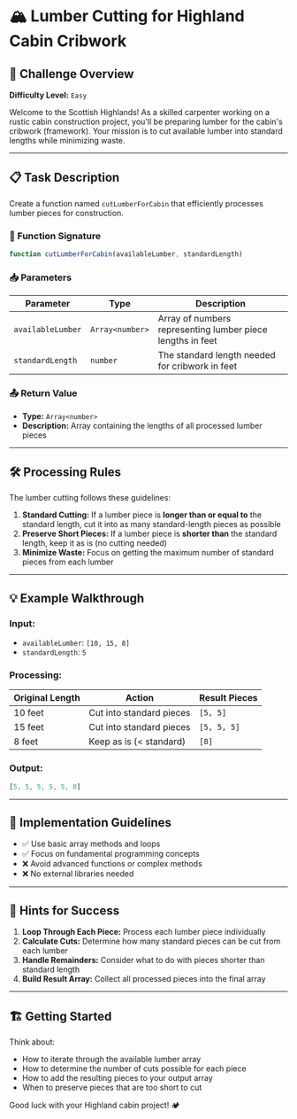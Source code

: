 # 🏔️ Lumber Cutting for Highland Cabin Cribwork

## 🎯 Challenge Overview
**Difficulty Level:** `Easy`

Welcome to the Scottish Highlands! As a skilled carpenter working on a rustic cabin construction project, you'll be preparing lumber for the cabin's cribwork (framework). Your mission is to cut available lumber into standard lengths while minimizing waste.

---

## 📋 Task Description

Create a function named `cutLumberForCabin` that efficiently processes lumber pieces for construction.

### 🔧 Function Signature
```javascript
function cutLumberForCabin(availableLumber, standardLength)
```

### 📥 Parameters

| Parameter | Type | Description |
|-----------|------|-------------|
| `availableLumber` | `Array<number>` | Array of numbers representing lumber piece lengths in feet |
| `standardLength` | `number` | The standard length needed for cribwork in feet |

### 📤 Return Value
- **Type:** `Array<number>`
- **Description:** Array containing the lengths of all processed lumber pieces

---

## 🛠️ Processing Rules

The lumber cutting follows these guidelines:

1. **Standard Cutting:** If a lumber piece is **longer than or equal to** the standard length, cut it into as many standard-length pieces as possible
2. **Preserve Short Pieces:** If a lumber piece is **shorter than** the standard length, keep it as is (no cutting needed)
3. **Minimize Waste:** Focus on getting the maximum number of standard pieces from each lumber

---

## 💡 Example Walkthrough

### Input:
- `availableLumber`: `[10, 15, 8]`
- `standardLength`: `5`

### Processing:
| Original Length | Action | Result Pieces |
|----------------|--------|---------------|
| 10 feet | Cut into standard pieces | `[5, 5]` |
| 15 feet | Cut into standard pieces | `[5, 5, 5]` |
| 8 feet | Keep as is (< standard) | `[8]` |

### Output:
```javascript
[5, 5, 5, 5, 5, 8]
```

---

## 🎯 Implementation Guidelines

- ✅ Use basic array methods and loops
- ✅ Focus on fundamental programming concepts
- ❌ Avoid advanced functions or complex methods
- ❌ No external libraries needed

---

## 🧠 Hints for Success

1. **Loop Through Each Piece:** Process each lumber piece individually
2. **Calculate Cuts:** Determine how many standard pieces can be cut from each lumber
3. **Handle Remainders:** Consider what to do with pieces shorter than standard length
4. **Build Result Array:** Collect all processed pieces into the final array

---

## 🏗️ Getting Started

Think about:
- How to iterate through the available lumber array
- How to determine the number of cuts possible for each piece
- How to add the resulting pieces to your output array
- When to preserve pieces that are too short to cut

Good luck with your Highland cabin project! 🏕️
